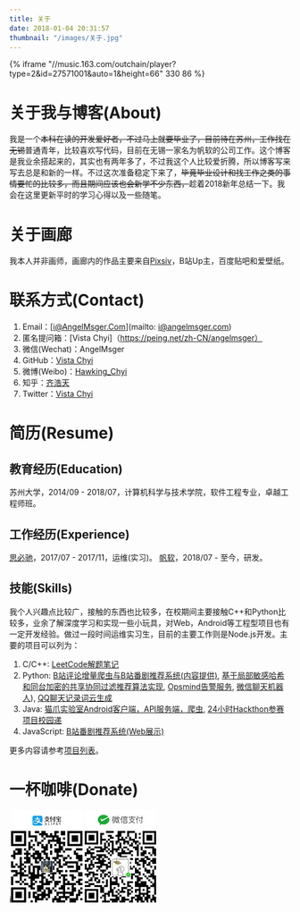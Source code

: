 ```yaml
---
title: 关于
date: 2018-01-04 20:31:57
thumbnail: "/images/关于.jpg"
---
```

{% iframe "//music.163.com/outchain/player?type=2&id=27571001&auto=1&height=66" 330 86 %}
# 关于我与博客(About)
我是一个~~本科在读的开发爱好者，不过马上就要毕业了，目前待在苏州，工作找在无锡~~普通青年，比较喜欢写代码，目前在无锡一家名为帆软的公司工作。这个博客是我业余搭起来的，其实也有两年多了，不过我这个人比较爱折腾，所以博客写来写去总是和新的一样。不过这次准备稳定下来了，~~毕竟毕业设计和找工作之类的事情要忙的比较多，而且期间应该也会新学不少东西，~~趁着2018新年总结一下。我会在这里更新平时的学习心得以及一些随笔。

# 关于画廊
我本人并非画师，画廊内的作品主要来自[Pixsiv](https://www.pixiv.net/)，B站Up主，百度贴吧和爱壁纸。

# 联系方式(Contact)
1. Email：[i@AngelMsger.Com](mailto: i@angelmsger.com)
2. 匿名提问箱：[Vista Chyi]（https://peing.net/zh-CN/angelmsger）
3. 微信(Wechat)：AngelMsger
4. GitHub：[Vista Chyi](https://github.com/AngelMsger)
5. 微博(Weibo)：[Hawking_Chyi](https://weibo.com/angelmsger)
6. 知乎：[齐浩天](https://www.zhihu.com/people/angelmsger)
7. Twitter：[Vista Chyi](https://twitter.com/AngelMsger)

# 简历(Resume)

## 教育经历(Education)
苏州大学，2014/09 - 2018/07，计算机科学与技术学院，软件工程专业，卓越工程师班。

## 工作经历(Experience)
[思必驰](http://www.aispeech.com/)，2017/07 - 2017/11，运维(实习)。
[帆软](http://www.fanruan.com/)，2018/07 - 至今，研发。

## 技能(Skills)
我个人兴趣点比较广，接触的东西也比较多，在校期间主要接触C++和Python比较多，业余了解深度学习和实现一些小玩具，对Web，Android等工程型项目也有一定开发经验。做过一段时间运维实习生，目前的主要工作则是Node.js开发。主要的项目可以列为：

1. C/C++: [LeetCode解题笔记](https://github.com/AngelMsger/HiAlgorithm)
2. Python: [B站评论增量爬虫与B站番剧推荐系统(内容提供)](https://github.com/AngelMsger/Bangumi-Provider), [基于局部敏感哈希和同台加密的共享协同过滤推荐算法实现](https://github.com/AngelMsger/CF-LSH-HE), [Opsmind告警服务](https://github.com/AngelMsger/Eye), [微信聊天机器人](https://github.com/AngelMsger/Knight)), [QQ聊天记录词云生成](https://github.com/AngelMsger/QQChatLogsPlot)
3. Java: [猫爪实验室Android客户端，API服务端，爬虫](https://github.com/AngelMsger/CSLaboratory-Legacy), [24小时Hackthon参赛项目校园递](https://github.com/AngelMsger/Wings)
4. JavaScript: [B站番剧推荐系统(Web展示)](https://github.com/AngelMsger/Bangumi-Visualizer)

更多内容请参考[项目列表](https://projects.angelmsger.com/)。

# 一杯咖啡(Donate)
i![支付宝](alipay.jpg) ![微信](wechat.jpg)

